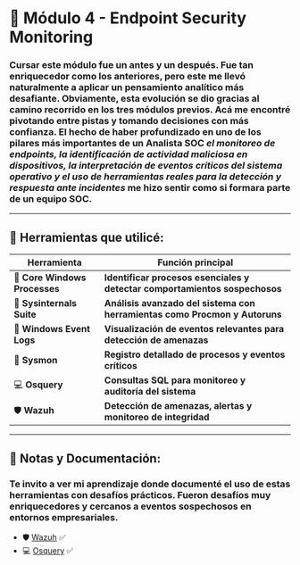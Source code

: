 # 🔐 Módulo 4 - Endpoint Security Monitoring

### Cursar este módulo fue un antes y un después. Fue tan enriquecedor como los anteriores, pero este me llevó naturalmente a aplicar un pensamiento analítico más desafiante. Obviamente, esta evolución se dio gracias al camino recorrido en los tres módulos previos. Acá me encontré pivotando entre pistas y tomando decisiones con más confianza. El hecho de haber profundizado en uno de los pilares más importantes de un Analista SOC *el monitoreo de endpoints, la identificación de actividad maliciosa en dispositivos, la interpretación de eventos críticos del sistema operativo y el uso de herramientas reales para la detección y respuesta ante incidentes* me hizo sentir como si formara parte de un equipo SOC.
---
## 🧰 Herramientas que utilicé:
| Herramienta             | Función principal                                                              |
|-------------------------|--------------------------------------------------------------------------------|
| 🔎 **Core Windows Processes** | **Identificar procesos esenciales y detectar comportamientos sospechosos**        |
| 📁 **Sysinternals Suite**    | **Análisis avanzado del sistema con herramientas como Procmon y Autoruns**        |
| 📑 **Windows Event Logs**    | **Visualización de eventos relevantes para detección de amenazas**                 |
| 📸 **Sysmon**                | **Registro detallado de procesos y eventos críticos**                             |
| 💻 **Osquery**               | **Consultas SQL para monitoreo y auditoría del sistema**                          |
| 🛡️ **Wazuh**                 | **Detección de amenazas, alertas y monitoreo de integridad**                      |

---

## 📂 Notas y Documentación:
### Te invito a ver mi aprendizaje donde documenté el uso de estas herramientas con desafíos prácticos. Fueron desafíos muy enriquecedores y cercanos a eventos sospechosos en entornos empresariales.

- 🛡️ [Wazuh](https://github.com/JoshKxng/SOC-Analyst-TryHackMe/tree/main/Modulo%204%20-%20Endpoint%20Security%20Monitoring/Wazuh) ✅  
- 💻 [Osquery](https://github.com/JoshKxng/SOC-Analyst-TryHackMe/tree/main/Modulo%204%20-%20Endpoint%20Security%20Monitoring/Osquery) ✅

